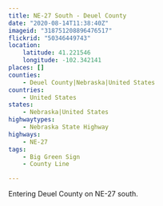 ```yaml
---
title: NE-27 South - Deuel County
date: "2020-08-14T11:38:40Z"
imageid: "318751208896476517"
flickrid: "50346449743"
location:
    latitude: 41.221546
    longitude: -102.342141
places: []
counties:
    - Deuel County|Nebraska|United States
countries:
    - United States
states:
    - Nebraska|United States
highwaytypes:
    - Nebraska State Highway
highways:
    - NE-27
tags:
    - Big Green Sign
    - County Line

---
```

Entering Deuel County on NE-27 south.